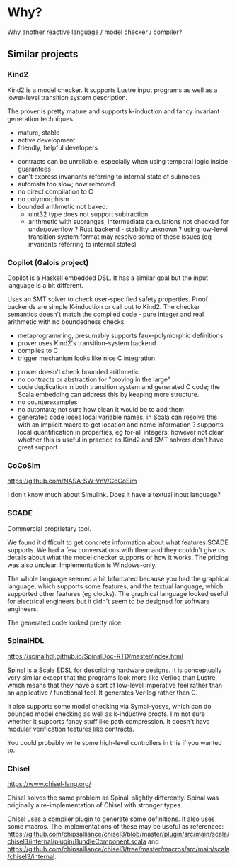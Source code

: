# Why?

Why another reactive language / model checker / compiler?


## Similar projects

### Kind2

Kind2 is a model checker.
It supports Lustre input programs as well as a lower-level transition system description.

The prover is pretty mature and supports k-induction and fancy invariant generation techniques.


+ mature, stable
+ active development
+ friendly, helpful developers
- contracts can be unreliable, especially when using temporal logic inside guarantees
- can't express invariants referring to internal state of subnodes
- automata too slow; now removed
- no direct compilation to C
- no polymorphism
- bounded arithmetic not baked:
  - uint32 type does not support subtraction
  - arithmetic with subranges, intermediate calculations not checked for under/overflow
? Rust backend - stability unknown
? using low-level transition system format may resolve some of these issues (eg invariants referring to internal states)

### Copilot (Galois project)

Copilot is a Haskell embedded DSL.
It has a similar goal but the input language is a bit different.

Uses an SMT solver to check user-specified safety properties.
Proof backends are simple K-induction or call out to Kind2.
The checker semantics doesn't match the compiled code - pure integer and real arithmetic with no boundedness checks.

+ metaprogramming, presumably supports faux-polymorphic definitions
+ prover uses Kind2's transition-system backend
+ compiles to C
+ trigger mechanism looks like nice C integration
- prover doesn't check bounded arithmetic
- no contracts or abstraction for "proving in the large"
- code duplication in both transition system and generated C code; the Scala embedding can address this by keeping more structure.
- no counterexamples
- no automata; not sure how clean it would be to add them
- generated code loses local variable names; in Scala can resolve this with an implicit macro to get location and name information
? supports local quantification in properties, eg for-all integers; however not clear whether this is useful in practice as Kind2 and SMT solvers don't have great support

### CoCoSim
https://github.com/NASA-SW-VnV/CoCoSim

I don't know much about Simulink.
Does it have a textual input language?

### SCADE

Commercial proprietary tool.

We found it difficult to get concrete information about what features SCADE supports.
We had a few conversations with them and they couldn't give us details about what the model checker supports or how it works.
The pricing was also unclear.
Implementation is Windows-only.

The whole language seemed a bit bifurcated because you had the graphical language, which supports some features, and the textual language, which supported other features (eg clocks).
The graphical language looked useful for electrical engineers but it didn't seem to be designed for software engineers.

The generated code looked pretty nice.

### SpinalHDL
https://spinalhdl.github.io/SpinalDoc-RTD/master/index.html

Spinal is a Scala EDSL for describing hardware designs.
It is conceptually very similar except that the programs look more like Verilog than Lustre, which means that they have a sort of low-level imperative feel rather than an applicative / functional feel.
It generates Verilog rather than C.

It also supports some model checking via Symbi-yosys, which can do bounded model checking as well as k-inductive proofs.
I'm not sure whether it supports fancy stuff like path compression.
It doesn't have modular verification features like contracts.

You could probably write some high-level controllers in this if you wanted to.

### Chisel
https://www.chisel-lang.org/

Chisel solves the same problem as Spinal, slightly differently.
Spinal was originally a re-implementation of Chisel with stronger types.

Chisel uses a compiler plugin to generate some definitions.
It also uses some macros.
The implementations of these may be useful as references: https://github.com/chipsalliance/chisel3/blob/master/plugin/src/main/scala/chisel3/internal/plugin/BundleComponent.scala and https://github.com/chipsalliance/chisel3/tree/master/macros/src/main/scala/chisel3/internal.